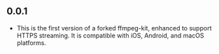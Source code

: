 

## 0.0.1
- This is the first version of a forked ffmpeg-kit, enhanced to support HTTPS streaming. It is compatible with iOS, Android, and macOS platforms.